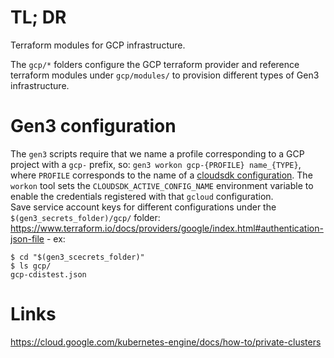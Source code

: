 # TL; DR

Terraform modules for GCP infrastructure.

The `gcp/*` folders configure the GCP terraform provider and
reference terraform modules under `gcp/modules/` to provision
different types of Gen3 infrastructure.

# Gen3 configuration

The `gen3` scripts require that we name a profile corresponding to a GCP
project with a `gcp-` prefix, so:
`gen3 workon gcp-{PROFILE} name_{TYPE}`, where `PROFILE` corresponds
to the name of a [cloudsdk configuration](https://cloud.google.com/sdk/docs/configurations).
The `workon` tool sets the `CLOUDSDK_ACTIVE_CONFIG_NAME` environment
variable to enable the credentials registered with that `gcloud` configuration.  
Save service account keys for different configurations under the `$(gen3_secrets_folder)/gcp/` folder:
https://www.terraform.io/docs/providers/google/index.html#authentication-json-file - ex:

```
$ cd "$(gen3_scecrets_folder)"
$ ls gcp/
gcp-cdistest.json
```

# Links

https://cloud.google.com/kubernetes-engine/docs/how-to/private-clusters
